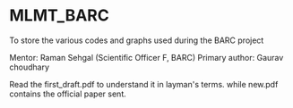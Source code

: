 # MLMT_BARC
To store the various codes and graphs used during the BARC project

Mentor: Raman Sehgal (Scientific Officer F, BARC)
Primary author: Gaurav choudhary

Read the first_draft.pdf to understand it in layman's terms. while new.pdf contains the official paper sent.
